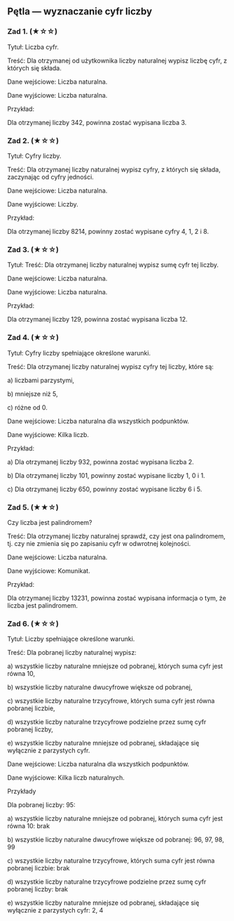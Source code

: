## Pętla — wyznaczanie cyfr liczby

### Zad 1. (★☆☆)

Tytuł: Liczba cyfr.

Treść: Dla otrzymanej od użytkownika liczby naturalnej wypisz liczbę cyfr, z których się składa.

Dane wejściowe: Liczba naturalna.

Dane wyjściowe: Liczba naturalna.

Przykład:

Dla otrzymanej liczby 342, powinna zostać wypisana liczba 3.

### Zad 2. (★☆☆)

Tytuł: Cyfry liczby.

Treść: Dla otrzymanej liczby naturalnej wypisz cyfry, z których się składa, zaczynając od cyfry jedności.

Dane wejściowe: Liczba naturalna.

Dane wyjściowe: Liczby.

Przykład:

Dla otrzymanej liczby 8214, powinny zostać wypisane cyfry 4, 1, 2 i 8.

### Zad 3. (★☆☆)

Tytuł: Treść: Dla otrzymanej liczby naturalnej wypisz sumę cyfr tej liczby.

Dane wejściowe: Liczba naturalna.

Dane wyjściowe: Liczba naturalna.

Przykład:

Dla otrzymanej liczby 129, powinna zostać wypisana liczba 12.

### Zad 4. (★☆☆)

Tytuł: Cyfry liczby spełniające określone warunki.

Treść: Dla otrzymanej liczby naturalnej wypisz cyfry tej liczby, które są:

a) liczbami parzystymi,

b) mniejsze niż 5,

c) różne od 0.

Dane wejściowe: Liczba naturalna dla wszystkich podpunktów.

Dane wyjściowe: Kilka liczb.

Przykład:

a) Dla otrzymanej liczby 932, powinna zostać wypisana liczba 2.

b) Dla otrzymanej liczby 101, powinny zostać wypisane liczby 1, 0 i 1.

c) Dla otrzymanej liczby 650, powinny zostać wypisane liczby 6 i 5.

### Zad 5. (★★☆)

Czy liczba jest palindromem?

Treść: Dla otrzymanej liczby naturalnej sprawdź, czy jest ona palindromem, tj. czy nie zmienia się po zapisaniu cyfr w odwrotnej kolejności.

Dane wejściowe: Liczba naturalna.

Dane wyjściowe: Komunikat.

Przykład:

Dla otrzymanej liczby 13231, powinna zostać wypisana informacja o tym, że liczba jest palindromem.

### Zad 6. (★☆☆)

Tytuł: Liczby spełniające określone warunki.

Treść: Dla pobranej liczby naturalnej wypisz:

a) wszystkie liczby naturalne mniejsze od pobranej, których suma cyfr jest równa 10,

b) wszystkie liczby naturalne dwucyfrowe większe od pobranej,

c) wszystkie liczby naturalne trzycyfrowe, których suma cyfr jest równa pobranej liczbie,

d) wszystkie liczby naturalne trzycyfrowe podzielne przez sumę cyfr pobranej liczby,

e) wszystkie liczby naturalne mniejsze od pobranej, składające się wyłącznie z parzystych cyfr.

Dane wejściowe: Liczba naturalna dla wszystkich podpunktów.

Dane wyjściowe: Kilka liczb naturalnych.

Przykłady

Dla pobranej liczby: 95:

a) wszystkie liczby naturalne mniejsze od pobranej, których suma cyfr jest równa 10: brak

b) wszystkie liczby naturalne dwucyfrowe większe od pobranej: 96, 97, 98, 99

c) wszystkie liczby naturalne trzycyfrowe, których suma cyfr jest równa pobranej liczbie: brak

d) wszystkie liczby naturalne trzycyfrowe podzielne przez sumę cyfr pobranej liczby: brak

e) wszystkie liczby naturalne mniejsze od pobranej, składające się wyłącznie z parzystych cyfr: 2, 4
